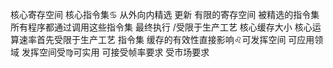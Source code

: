 核心寄存空间 核心指令集♋︎
从外向内精选 更新
有限的寄存空间 被精选的指令集
所有程序都通过调用这些指令集 最终执行
/受限于生产工艺
核心缓存大小 核心运算速率首先受限于生产工艺
指令集 缓存的有效性直接影响♌︎可发挥空间 可应用领域
发挥空间受♍︎可实用 可接受帧率要求 受市场要求
